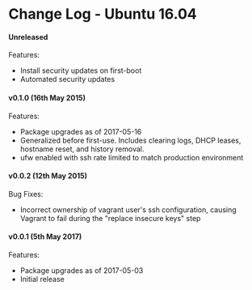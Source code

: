 # Change Log - Ubuntu 16.04

#### Unreleased

Features: 

  - Install security updates on first-boot
  - Automated security updates

#### v0.1.0 (16th May 2015)

Features:

  - Package upgrades as of 2017-05-16
  - Generalized before first-use. Includes clearing logs, DHCP leases, hostname reset, and history removal.
  - ufw enabled with ssh rate limited to match production environment

#### v0.0.2 (12th May 2015)

Bug Fixes:

 - Incorrect ownership of vagrant user's ssh configuration, causing Vagrant to fail during the "replace insecure keys" step

#### v0.0.1 (5th May 2017)

Features:

 - Package upgrades as of 2017-05-03
 - Initial release
